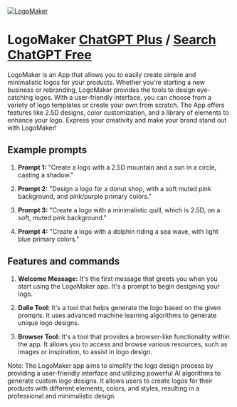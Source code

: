 
[![LogoMaker](https://files.oaiusercontent.com/file-9YumcrtcQxupaCsMEdSa32pR?se=2123-10-19T19%3A31%3A37Z&sp=r&sv=2021-08-06&sr=b&rscc=max-age%3D31536000%2C%20immutable&rscd=attachment%3B%20filename%3D17790465-8797-4bbe-9ef2-dc9fe20898a2.png&sig=v%2BCUyq2AizYZb2LEK4JtJYJ56eBUyYV%2BaqFtKMaJ/4I%3D)](https://chat.openai.com/g/g-jsfXmNRdl-logomaker)

# LogoMaker [ChatGPT Plus](https://chat.openai.com/g/g-jsfXmNRdl-logomaker) / [Search ChatGPT Free](https://gptcall.net/index.html#/?search=LogoMaker)

LogoMaker is an App that allows you to easily create simple and minimalistic logos for your products. Whether you're starting a new business or rebranding, LogoMaker provides the tools to design eye-catching logos. With a user-friendly interface, you can choose from a variety of logo templates or create your own from scratch. The App offers features like 2.5D designs, color customization, and a library of elements to enhance your logo. Express your creativity and make your brand stand out with LogoMaker!

## Example prompts

1. **Prompt 1:** "Create a logo with a 2.5D mountain and a sun in a circle, casting a shadow."

2. **Prompt 2:** "Design a logo for a donut shop, with a soft muted pink background, and pink/purple primary colors."

3. **Prompt 3:** "Create a logo with a minimalistic quill, which is 2.5D, on a soft, muted pink background."

4. **Prompt 4:** "Create a logo with a dolphin riding a sea wave, with light blue primary colors."


## Features and commands

1. **Welcome Message:** It's the first message that greets you when you start using the LogoMaker app. It's a prompt to begin designing your logo.

2. **Dalle Tool:** It's a tool that helps generate the logo based on the given prompts. It uses advanced machine learning algorithms to generate unique logo designs.

3. **Browser Tool:** It's a tool that provides a browser-like functionality within the app. It allows you to access and browse various resources, such as images or inspiration, to assist in logo design.

Note: The LogoMaker app aims to simplify the logo design process by providing a user-friendly interface and utilizing powerful AI algorithms to generate custom logo designs. It allows users to create logos for their products with different elements, colors, and styles, resulting in a professional and minimalistic design.


